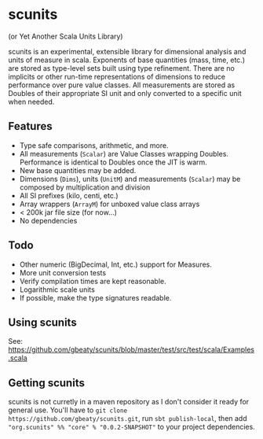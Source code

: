 # scunits

(or Yet Another Scala Units Library)

scunits is an experimental, extensible library for dimensional analysis and units of measure in scala. Exponents of base quantities (mass, time, etc.) are stored as type-level sets built using type refinement. There are no implicits or other run-time representations of dimensions to reduce performance over pure value classes. All measurements are stored as Doubles of their appropriate SI unit and only converted to a specific unit when needed.

## Features
- Type safe comparisons, arithmetic, and more.
- All measurements (`Scalar`) are Value Classes wrapping Doubles. Performance is identical to Doubles once the JIT is warm.
- New base quantities may be added.
- Dimensions (`Dims`), units (`UnitM`) and measurements (`Scalar`) may be composed by multiplication and division
- All SI prefixes (kilo, centi, etc.)
- Array wrappers (`ArrayM`) for unboxed value class arrays
- < 200k jar file size (for now...)
- No dependencies

## Todo
- Other numeric (BigDecimal, Int, etc.) support for Measures.
- More unit conversion tests
- Verify compilation times are kept reasonable.
- Logarithmic scale units
- If possible, make the type signatures readable.

## Using scunits
See: https://github.com/gbeaty/scunits/blob/master/test/src/test/scala/Examples.scala

## Getting scunits
scunits is not curretly in a maven repository as I don't consider it ready for general use. You'll have to `git clone https://github.com/gbeaty/scunits.git`, run `sbt publish-local`, then add `"org.scunits" %% "core" % "0.0.2-SNAPSHOT"` to your project dependencies.